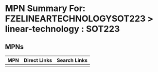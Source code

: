 



# MPN Summary For: FZELINEARTECHNOLOGYSOT223 > linear-technology : SOT223

## MPNs
  

|MPN|Direct Links|Search Links|
| :--- | :--- | :--- |
||||

